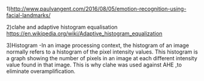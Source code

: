 1)http://www.paulvangent.com/2016/08/05/emotion-recognition-using-facial-landmarks/

2)clahe and adaptive histogram equalisation https://en.wikipedia.org/wiki/Adaptive_histogram_equalization

3)Histogram -In an image processing context, the histogram of an image normally refers to a histogram of the pixel intensity values. This histogram is a graph showing the number of pixels in an image at each different intensity value found in that image. This is why clahe was used against AHE ,to eliminate overamplification.
